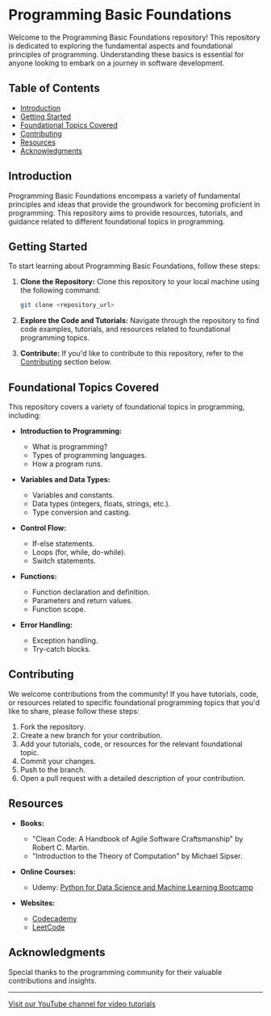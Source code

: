 # Programming Basic Foundations

Welcome to the Programming Basic Foundations repository! This repository is dedicated to exploring the fundamental aspects and foundational principles of programming. Understanding these basics is essential for anyone looking to embark on a journey in software development.

## Table of Contents

- [Introduction](#introduction)
- [Getting Started](#getting-started)
- [Foundational Topics Covered](#foundational-topics-covered)
- [Contributing](#contributing)
- [Resources](#resources)
- [Acknowledgments](#acknowledgments)

## Introduction

Programming Basic Foundations encompass a variety of fundamental principles and ideas that provide the groundwork for becoming proficient in programming. This repository aims to provide resources, tutorials, and guidance related to different foundational topics in programming.

## Getting Started

To start learning about Programming Basic Foundations, follow these steps:

1. **Clone the Repository:** Clone this repository to your local machine using the following command:
   ```bash
   git clone <repository_url>
   ```

2. **Explore the Code and Tutorials:** Navigate through the repository to find code examples, tutorials, and resources related to foundational programming topics.

3. **Contribute:** If you'd like to contribute to this repository, refer to the [Contributing](#contributing) section below.

## Foundational Topics Covered

This repository covers a variety of foundational topics in programming, including:

- **Introduction to Programming:**
  - What is programming?
  - Types of programming languages.
  - How a program runs.

- **Variables and Data Types:**
  - Variables and constants.
  - Data types (integers, floats, strings, etc.).
  - Type conversion and casting.

- **Control Flow:**
  - If-else statements.
  - Loops (for, while, do-while).
  - Switch statements.

- **Functions:**
  - Function declaration and definition.
  - Parameters and return values.
  - Function scope.

- **Error Handling:**
  - Exception handling.
  - Try-catch blocks.

## Contributing

We welcome contributions from the community! If you have tutorials, code, or resources related to specific foundational programming topics that you'd like to share, please follow these steps:

1. Fork the repository.
2. Create a new branch for your contribution.
3. Add your tutorials, code, or resources for the relevant foundational topic.
4. Commit your changes.
5. Push to the branch.
6. Open a pull request with a detailed description of your contribution.

## Resources

- **Books:**
  - "Clean Code: A Handbook of Agile Software Craftsmanship" by Robert C. Martin.
  - "Introduction to the Theory of Computation" by Michael Sipser.

- **Online Courses:**
  - Udemy: [Python for Data Science and Machine Learning Bootcamp](https://www.udemy.com/course/python-for-data-science-and-machine-learning-bootcamp/)

- **Websites:**
  - [Codecademy](https://www.codecademy.com/)
  - [LeetCode](https://leetcode.com/)

## Acknowledgments

Special thanks to the programming community for their valuable contributions and insights.

---

[Visit our YouTube channel for video tutorials](<YouTube_Channel_Link>)